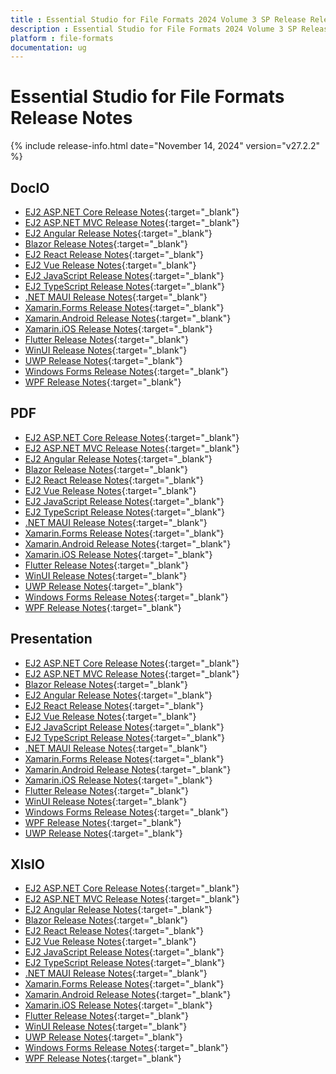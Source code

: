 ```yaml
---
title : Essential Studio for File Formats 2024 Volume 3 SP Release Release Notes  
description : Essential Studio for File Formats 2024 Volume 3 SP Release Release Notes  
platform : file-formats
documentation: ug
---
```


# Essential Studio for File Formats  Release Notes  

{% include release-info.html date="November 14, 2024" version="v27.2.2" %} 




## DocIO

* [EJ2 ASP.NET Core Release Notes](https://ej2.syncfusion.com/aspnetcore/documentation/release-notes/27.2.2#docio){:target="_blank"}
* [EJ2 ASP.NET MVC Release Notes](https://ej2.syncfusion.com/aspnetmvc/documentation/release-notes/27.2.2#docio){:target="_blank"}
* [EJ2 Angular Release Notes](https://ej2.syncfusion.com/angular/documentation/release-notes/27.2.2#docio){:target="_blank"}
* [Blazor Release Notes](https://blazor.syncfusion.com/documentation/release-notes/27.2.2#docio){:target="_blank"}
* [EJ2 React Release Notes](https://ej2.syncfusion.com/react/documentation/release-notes/27.2.2#docio){:target="_blank"}
* [EJ2 Vue  Release Notes](https://ej2.syncfusion.com/vue/documentation/release-notes/27.2.2#docio){:target="_blank"}
* [EJ2 JavaScript Release Notes](https://ej2.syncfusion.com/javascript/documentation/release-notes/27.2.2#docio){:target="_blank"}
* [EJ2 TypeScript Release Notes](https://ej2.syncfusion.com/documentation/release-notes/27.2.2#docio){:target="_blank"}
* [.NET MAUI Release Notes](/maui/release-notes/v27.2.2#docio){:target="_blank"}
* [Xamarin.Forms Release Notes](/xamarin/release-notes/v27.2.2#docio){:target="_blank"}
* [Xamarin.Android Release Notes](/xamarin-android/release-notes/v27.2.2#docio){:target="_blank"}
* [Xamarin.iOS Release Notes](/xamarin-ios/release-notes/v27.2.2#docio){:target="_blank"}
* [Flutter Release Notes](/flutter/release-notes/v27.2.2#docio){:target="_blank"}
* [WinUI Release Notes](/winui/release-notes/v27.2.2#docio){:target="_blank"}
* [UWP Release Notes](/uwp/release-notes/v27.2.2#docio){:target="_blank"}
* [Windows Forms Release Notes](/windowsforms/release-notes/v27.2.2#docio){:target="_blank"}
* [WPF Release Notes](/wpf/release-notes/v27.2.2#docio){:target="_blank"}



## PDF

* [EJ2 ASP.NET Core Release Notes](https://ej2.syncfusion.com/aspnetcore/documentation/release-notes/27.2.2#pdf){:target="_blank"}
* [EJ2 ASP.NET MVC Release Notes](https://ej2.syncfusion.com/aspnetmvc/documentation/release-notes/27.2.2#pdf){:target="_blank"}
* [EJ2 Angular Release Notes](https://ej2.syncfusion.com/angular/documentation/release-notes/27.2.2#pdf){:target="_blank"}
* [Blazor Release Notes](https://blazor.syncfusion.com/documentation/release-notes/27.2.2#pdf){:target="_blank"}
* [EJ2 React Release Notes](https://ej2.syncfusion.com/react/documentation/release-notes/27.2.2#pdf){:target="_blank"}
* [EJ2 Vue  Release Notes](https://ej2.syncfusion.com/vue/documentation/release-notes/27.2.2#pdf){:target="_blank"}
* [EJ2 JavaScript Release Notes](https://ej2.syncfusion.com/javascript/documentation/release-notes/27.2.2#pdf){:target="_blank"}
* [EJ2 TypeScript Release Notes](https://ej2.syncfusion.com/documentation/release-notes/27.2.2#pdf){:target="_blank"}
* [.NET MAUI Release Notes](/maui/release-notes/v27.2.2#pdf){:target="_blank"}
* [Xamarin.Forms Release Notes](/xamarin/release-notes/v27.2.2#pdf){:target="_blank"}
* [Xamarin.Android Release Notes](/xamarin-android/release-notes/v27.2.2#pdf){:target="_blank"}
* [Xamarin.iOS Release Notes](/xamarin-ios/release-notes/v27.2.2#pdf){:target="_blank"}
* [Flutter Release Notes](/flutter/release-notes/v27.2.2#pdf){:target="_blank"}
* [WinUI Release Notes](/winui/release-notes/v27.2.2#pdf){:target="_blank"}
* [UWP Release Notes](/uwp/release-notes/v27.2.2#pdf){:target="_blank"}
* [Windows Forms Release Notes](/windowsforms/release-notes/v27.2.2#pdf){:target="_blank"}
* [WPF Release Notes](/wpf/release-notes/v27.2.2#pdf){:target="_blank"}


## Presentation

* [EJ2 ASP.NET Core Release Notes](https://ej2.syncfusion.com/aspnetcore/documentation/release-notes/27.2.2#presentation){:target="_blank"}
* [EJ2 ASP.NET MVC Release Notes](https://ej2.syncfusion.com/aspnetmvc/documentation/release-notes/27.2.2#presentation){:target="_blank"}
* [Blazor Release Notes](https://blazor.syncfusion.com/documentation/release-notes/27.2.2#presentation){:target="_blank"}
* [EJ2 Angular Release Notes](https://ej2.syncfusion.com/angular/documentation/release-notes/27.2.2#presentation){:target="_blank"}
* [EJ2 React Release Notes](https://ej2.syncfusion.com/react/documentation/release-notes/27.2.2#presentation){:target="_blank"}
* [EJ2 Vue  Release Notes](https://ej2.syncfusion.com/vue/documentation/release-notes/27.2.2#presentation){:target="_blank"}
* [EJ2 JavaScript Release Notes](https://ej2.syncfusion.com/javascript/documentation/release-notes/27.2.2#presentation){:target="_blank"}
* [EJ2 TypeScript Release Notes](https://ej2.syncfusion.com/documentation/release-notes/27.2.2#presentation){:target="_blank"}
* [.NET MAUI Release Notes](/maui/release-notes/v27.2.2#presentation){:target="_blank"}
* [Xamarin.Forms Release Notes](/xamarin/release-notes/v27.2.2#presentation){:target="_blank"}
* [Xamarin.Android Release Notes](/xamarin-android/release-notes/v27.2.2#presentation){:target="_blank"}
* [Xamarin.iOS Release Notes](/xamarin-ios/release-notes/v27.2.2#presentation){:target="_blank"}
* [Flutter Release Notes](/flutter/release-notes/v27.2.2#presentation){:target="_blank"}
* [WinUI Release Notes](/winui/release-notes/v27.2.2#presentation){:target="_blank"}
* [Windows Forms Release Notes](/windowsforms/release-notes/v27.2.2#presentation){:target="_blank"}
* [WPF Release Notes](/wpf/release-notes/v27.2.2#presentation){:target="_blank"}
* [UWP Release Notes](/uwp/release-notes/v27.2.2#presentation){:target="_blank"}



## XlsIO

* [EJ2 ASP.NET Core Release Notes](https://ej2.syncfusion.com/aspnetcore/documentation/release-notes/27.2.2#xlsio){:target="_blank"}
* [EJ2 ASP.NET MVC Release Notes](https://ej2.syncfusion.com/aspnetmvc/documentation/release-notes/27.2.2#xlsio){:target="_blank"}
* [EJ2 Angular Release Notes](https://ej2.syncfusion.com/angular/documentation/release-notes/27.2.2#xlsio){:target="_blank"}
* [Blazor Release Notes](https://blazor.syncfusion.com/documentation/release-notes/27.2.2#xlsio){:target="_blank"}
* [EJ2 React Release Notes](https://ej2.syncfusion.com/react/documentation/release-notes/27.2.2#xlsio){:target="_blank"}
* [EJ2 Vue  Release Notes](https://ej2.syncfusion.com/vue/documentation/release-notes/27.2.2#xlsio){:target="_blank"}
* [EJ2 JavaScript Release Notes](https://ej2.syncfusion.com/javascript/documentation/release-notes/27.2.2#xlsio){:target="_blank"}
* [EJ2 TypeScript Release Notes](https://ej2.syncfusion.com/documentation/release-notes/27.2.2#xlsio){:target="_blank"}
* [.NET MAUI Release Notes](/maui/release-notes/v27.2.2#xlsio){:target="_blank"}
* [Xamarin.Forms Release Notes](/xamarin/release-notes/v27.2.2#xlsio){:target="_blank"}
* [Xamarin.Android Release Notes](/xamarin-android/release-notes/v27.2.2#xlsio){:target="_blank"}
* [Xamarin.iOS Release Notes](/xamarin-ios/release-notes/v27.2.2#xlsio){:target="_blank"}
* [Flutter Release Notes](/flutter/release-notes/v27.2.2#xlsio){:target="_blank"}
* [WinUI Release Notes](/winui/release-notes/v27.2.2#xlsio){:target="_blank"}
* [UWP Release Notes](/uwp/release-notes/v27.2.2#xlsio){:target="_blank"}
* [Windows Forms Release Notes](/windowsforms/release-notes/v27.2.2#xlsio){:target="_blank"}
* [WPF Release Notes](/wpf/release-notes/v27.2.2#xlsio){:target="_blank"}


